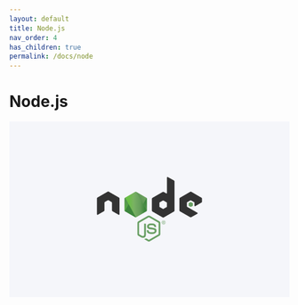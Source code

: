 ```yaml
---
layout: default
title: Node.js
nav_order: 4
has_children: true
permalink: /docs/node
---
```


# Node.js
![title_node](/assets/images/title_node.png)
